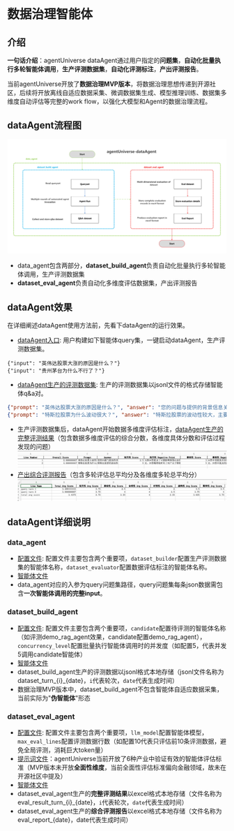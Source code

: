 # 数据治理智能体
## 介绍
**一句话介绍**：agentUniverse dataAgent通过用户指定的**问题集**，**自动化批量执行多轮智能体调用**，**生产评测数据集**，**自动化评测标注**，**产出评测报告**。

当前agentUniverse开放了**数据治理MVP版本**，将数据治理思想传递到开源社区，后续将开放离线自适应数据采集、微调数据集生成、模型推理训练、数据集多维度自动评估等完整的work flow，以强化大模型和Agent的数据治理流程。

## dataAgent流程图
![data_agent_flowchart](../_picture/data_agent_flowchart.jpg)
- data_agent包含两部分，**dataset_build_agent**负责自动化批量执行多轮智能体调用，生产评测数据集
- **dataset_eval_agent**负责自动化多维度评估数据集，产出评测报告

## dataAgent效果
在详细阐述dataAgent使用方法前，先看下dataAgent的运行效果。

- [dataAgent入口](../../../sample_standard_app/app/examples/data_agent.py): 用户构建如下智能体query集，一键启动dataAgent，生产评测数据集。
```jsonl
{"input": "英伟达股票大涨的原因是什么？"}
{"input": "贵州茅台为什么不行了？"}
```
- [dataAgent生产的评测数据集](../../../sample_standard_app/app/examples/data/dataset_turn_1_2024-07-08-20:17:28.jsonl): 生产的评测数据集以jsonl文件的格式存储智能体q&a对。
```json lines
{"prompt": "英伟达股票大涨的原因是什么？", "answer": "您的问题与提供的背景信息关于巴菲特减持比亚迪股票的情况不符，因此我无法直接回答“英伟达股票大涨的原因”。然而，如果要探讨股市中某个特定股票（如NVIDIA）的大涨，通常会考虑行业趋势、公司业绩、技术创新、市场需求增长、宏观经济环境等因素。对于英伟达这样的科技巨头，GPU性能提升、人工智能和数据中心需求的增长、以及新兴市场的扩张都可能是推动股价上涨的原因。但具体到英伟达，需要查看最新的行业报告和公司公告来了解详细情况。"}
{"prompt": "特斯拉股票为什么波动很大？", "answer": "特斯拉股票的波动性较大，主要有以下几个原因：\n\n1. 技术创新与行业竞争：特斯拉作为电动汽车行业的领导者，其技术创新能力和市场份额对投资者信心有直接影响。新产品的发布、技术突破或竞争对手的动作都可能导致股价大幅波动。\n\n2. 市场预期：特斯拉的股价常常受到市场对其增长前景、盈利能力和电池技术等未来预期的影响。如果市场对特斯拉的未来表现乐观，股价会上涨；反之，如果预期不达预期或出现负面新闻，股价可能会下跌。\n\n3. 宏观经济因素：全球经济状况、政策变化（如补贴政策）、能源政策调整等都会影响电动车行业的整体环境，从而影响特斯拉的股价。\n\n4. 融资活动：特斯拉的融资活动，如股权融资、债务融资，可能会导致股价短期内调整，尤其是如果融资条件优于市场预期。\n\n5. 泡沫与估值调整：特斯拉作为一家高成长性的公司，其股票估值可能在短期内被推高，一旦市场情绪变化或估值过高被认为难以维持，股价可能回调。\n\n6. 公司管理与舆论：CEO埃隆·马斯克的个人言行、公司战略调整以及媒体报道都可能成为股价波动的催化剂。\n\n总之，特斯拉股票的波动反映了市场对公司及其行业动态的快速反应，同时也体现了投资者对于特斯拉未来盈利能力、技术进步和市场地位的期待与担忧。"}
```
- 生产评测数据集后，dataAgent开始数据多维度评估标注，[dataAgent生产的完整评测结果](../../../sample_standard_app/app/examples/data/eval_result_turn_1_2024-07-08-20:17:28.xlsx)（包含数据多维度评估的综合分数，各维度具体分数和评估过程发现的问题）
![data_agent_eval_result](../_picture/data_agent_eval_result.png)
- [产出综合评测报告](../../../sample_standard_app/app/examples/data/eval_report_2024-07-08-20:17:28.xlsx)（包含多轮评估总平均分及各维度多轮总平均分）
![data_agent_eval_report](../_picture/data_agent_eval_report.png)

## dataAgent详细说明
### data_agent
- [配置文件](../../../sample_standard_app/app/core/agent/data_agent_case/data_agent.yaml): 配置文件主要包含两个重要项，`dataset_builder`配置生产评测数据集的智能体名称，`dataset_evaluator`配置数据评估标注的智能体名称。
- [智能体文件](../../../sample_standard_app/app/core/agent/data_agent_case/data_agent.py)
- data_agent对应的入参为query问题集路径，query问题集每条json数据需包含**一次智能体调用的完整input**。

### dataset_build_agent
- [配置文件](../../../sample_standard_app/app/core/agent/data_agent_case/dataset_build_agent.yaml): 配置文件主要包含两个重要项，`candidate`配置待评测的智能体名称（如评测demo_rag_agent效果，candidate配置demo_rag_agent），`concurrency_level`配置批量执行智能体调用时的并发度（如配置5，代表并发5调用candidate智能体）
- [智能体文件](../../../sample_standard_app/app/core/agent/data_agent_case/dataset_build_agent.py)
- dataset_build_agent生产的评测数据以jsonl格式本地存储（jsonl文件名称为dataset_turn_{i}_{date}，`i`代表轮次，`date`代表生成时间）
- 数据治理MVP版本中，dataset_build_agent不包含智能体自适应数据采集，当前实际为"**伪智能体**"形态

### dataset_eval_agent
- [配置文件](../../../sample_standard_app/app/core/agent/data_agent_case/dataset_eval_agent.yaml): 配置文件主要包含两个重要项，`llm_model`配置智能体模型，`max_eval_lines`配置评测数据行数（如配置10代表只评估前10条评测数据，避免全局评测，消耗巨大token量）
- [提示词文件](../../../sample_standard_app/app/core/prompt/dataset_eval_agent_cn.yaml)：agentUniverse当前开放了6种产业中验证有效的智能体评估标准（MVP版本未开放**全面性维度**，当前全面性评估标准偏向金融领域，故未在开源社区中提及）
- [智能体文件](../../../sample_standard_app/app/core/agent/data_agent_case/dataset_eval_agent.py)
- dataset_eval_agent生产的**完整评测结果**以excel格式本地存储（文件名称为eval_result_turn_{i}_{date}，`i`代表轮次，`date`代表生成时间）
- dataset_eval_agent生产的**综合评测报告**以excel格式本地存储（文件名称为eval_report_{date}，date代表生成时间）